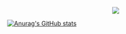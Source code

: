 

<div align="center">
<img src="https://media4.giphy.com/media/pg5IBLw1nHKANuVRlF/200w.webp"></img>
</div>


[![Anurag's GitHub stats](https://github-readme-stats.vercel.app/api?username=zqadiri)](https://github.com/anuraghazra/github-readme-stats&show_icons=true&theme=radical)
